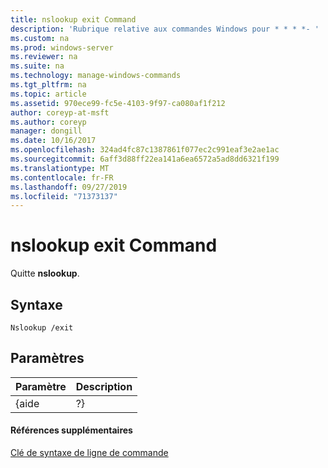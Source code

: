 ```yaml
---
title: nslookup exit Command
description: 'Rubrique relative aux commandes Windows pour * * * *- '
ms.custom: na
ms.prod: windows-server
ms.reviewer: na
ms.suite: na
ms.technology: manage-windows-commands
ms.tgt_pltfrm: na
ms.topic: article
ms.assetid: 970ece99-fc5e-4103-9f97-ca080af1f212
author: coreyp-at-msft
ms.author: coreyp
manager: dongill
ms.date: 10/16/2017
ms.openlocfilehash: 324ad4fc87c1387861f077ec2c991eaf3e2ae1ac
ms.sourcegitcommit: 6aff3d88ff22ea141a6ea6572a5ad8dd6321f199
ms.translationtype: MT
ms.contentlocale: fr-FR
ms.lasthandoff: 09/27/2019
ms.locfileid: "71373137"
---
```

# <a name="nslookup-exit-command"></a>nslookup exit Command



Quitte **nslookup**.

## <a name="syntax"></a>Syntaxe

```
Nslookup /exit
```

## <a name="parameters"></a>Paramètres

| Paramètre | Description |
|-----------|-------------|
|   {aide   |     ?}      |

#### <a name="additional-references"></a>Références supplémentaires

[Clé de syntaxe de ligne de commande](command-line-syntax-key.md)
